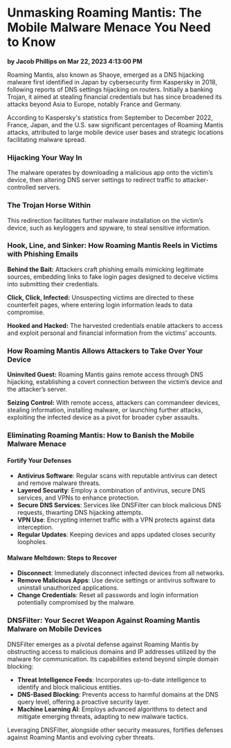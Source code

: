 # Unmasking Roaming Mantis: The Mobile Malware Menace You Need to Know

**by Jacob Phillips on Mar 22, 2023 4:13:00 PM**

Roaming Mantis, also known as Shaoye, emerged as a DNS hijacking malware first identified in Japan by cybersecurity firm Kaspersky in 2018, following reports of DNS settings hijacking on routers. Initially a banking Trojan, it aimed at stealing financial credentials but has since broadened its attacks beyond Asia to Europe, notably France and Germany.

According to Kaspersky's statistics from September to December 2022, France, Japan, and the U.S. saw significant percentages of Roaming Mantis attacks, attributed to large mobile device user bases and strategic locations facilitating malware spread.

### Hijacking Your Way In
The malware operates by downloading a malicious app onto the victim’s device, then altering DNS server settings to redirect traffic to attacker-controlled servers.

### The Trojan Horse Within
This redirection facilitates further malware installation on the victim’s device, such as keyloggers and spyware, to steal sensitive information.

### Hook, Line, and Sinker: How Roaming Mantis Reels in Victims with Phishing Emails

**Behind the Bait:** Attackers craft phishing emails mimicking legitimate sources, embedding links to fake login pages designed to deceive victims into submitting their credentials.

**Click, Click, Infected:** Unsuspecting victims are directed to these counterfeit pages, where entering login information leads to data compromise.

**Hooked and Hacked:** The harvested credentials enable attackers to access and exploit personal and financial information from the victims' accounts.

### How Roaming Mantis Allows Attackers to Take Over Your Device

**Uninvited Guest:** Roaming Mantis gains remote access through DNS hijacking, establishing a covert connection between the victim’s device and the attacker’s server.

**Seizing Control:** With remote access, attackers can commandeer devices, stealing information, installing malware, or launching further attacks, exploiting the infected device as a pivot for broader cyber assaults.

### Eliminating Roaming Mantis: How to Banish the Mobile Malware Menace

#### Fortify Your Defenses

- **Antivirus Software**: Regular scans with reputable antivirus can detect and remove malware threats.
- **Layered Security**: Employ a combination of antivirus, secure DNS services, and VPNs to enhance protection.
- **Secure DNS Services**: Services like DNSFilter can block malicious DNS requests, thwarting DNS hijacking attempts.
- **VPN Use**: Encrypting internet traffic with a VPN protects against data interception.
- **Regular Updates**: Keeping devices and apps updated closes security loopholes.

#### Malware Meltdown: Steps to Recover

- **Disconnect**: Immediately disconnect infected devices from all networks.
- **Remove Malicious Apps**: Use device settings or antivirus software to uninstall unauthorized applications.
- **Change Credentials**: Reset all passwords and login information potentially compromised by the malware.

### DNSFilter: Your Secret Weapon Against Roaming Mantis Malware on Mobile Devices

DNSFilter emerges as a pivotal defense against Roaming Mantis by obstructing access to malicious domains and IP addresses utilized by the malware for communication. Its capabilities extend beyond simple domain blocking:

- **Threat Intelligence Feeds**: Incorporates up-to-date intelligence to identify and block malicious entities.
- **DNS-Based Blocking**: Prevents access to harmful domains at the DNS query level, offering a proactive security layer.
- **Machine Learning AI**: Employs advanced algorithms to detect and mitigate emerging threats, adapting to new malware tactics.

Leveraging DNSFilter, alongside other security measures, fortifies defenses against Roaming Mantis and evolving cyber threats.

